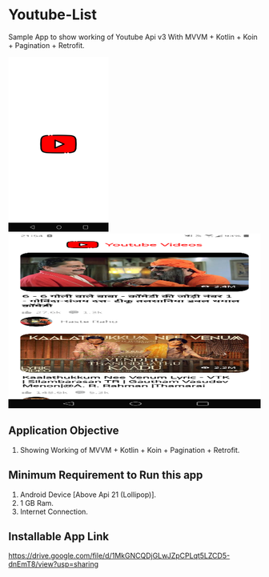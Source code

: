 # Youtube-List
Sample App to show working of Youtube Api v3 With MVVM + Kotlin + Koin + Pagination + Retrofit. 

<p align="left">
  <img src="https://github.com/lokeshbadolia/Youtube-List/blob/main/Screenshot_20220508-215045.png" width="200"  height="350" >
  <img src="https://github.com/lokeshbadolia/Youtube-List/blob/main/Screenshot_20220508-215448.png" width="622"  height="350" >
</p>

## Application Objective

1.	Showing Working of MVVM + Kotlin + Koin + Pagination + Retrofit.

## Minimum Requirement to Run this app

1. Android Device [Above Api 21 (Lollipop)].
2. 1 GB Ram.
3. Internet Connection.

## Installable App Link

https://drive.google.com/file/d/1MkGNCQDjGLwJZpCPLqt5LZCD5-dnEmT8/view?usp=sharing
